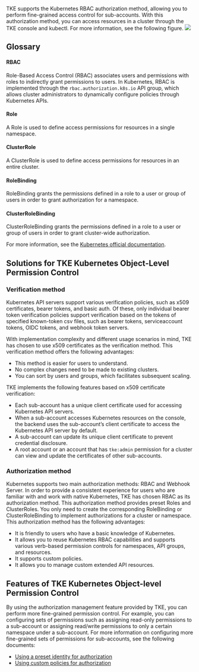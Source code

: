 
TKE supports the Kubernetes RBAC authorization method, allowing you to perform fine-grained access control for sub-accounts. With this authorization method, you can access resources in a cluster through the TKE console and kubectl. For more information, see the following figure.
![](https://main.qcloudimg.com/raw/3bd92966b4b7a5d6ac4e5e0463b0a20a.png)


## Glossary
#### RBAC
Role-Based Access Control (RBAC) associates users and permissions with roles to indirectly grant permissions to users.
In Kubernetes, RBAC is implemented through the `rbac.authorization.k8s.io` API group, which allows cluster administrators to dynamically configure policies through Kubernetes APIs.

#### Role
A Role is used to define access permissions for resources in a single namespace.

#### ClusterRole
A ClusterRole is used to define access permissions for resources in an entire cluster.

#### RoleBinding
RoleBinding grants the permissions defined in a role to a user or group of users in order to grant authorization for a namespace.

#### ClusterRoleBinding
ClusterRoleBinding grants the permissions defined in a role to a user or group of users in order to grant cluster-wide authorization.

For more information, see the [Kubernetes official documentation](https://kubernetes.io/zh/docs/reference/access-authn-authz/rbac/).


## Solutions for TKE Kubernetes Object-Level Permission Control
### Verification method
Kubernetes API servers support various verification policies, such as x509 certificates, bearer tokens, and basic auth. Of these, only individual bearer token verification policies support verification based on the tokens of specified known-token csv files, such as bearer tokens, serviceaccount tokens, OIDC tokens, and webhook token servers.

With implementation complexity and different usage scenarios in mind, TKE has chosen to use x509 certificates as the verification method. This verification method offers the following advantages:
- This method is easier for users to understand.
- No complex changes need to be made to existing clusters.
- You can sort by users and groups, which facilitates subsequent scaling.

TKE implements the following features based on x509 certificate verification:
- Each sub-account has a unique client certificate used for accessing Kubernetes API servers.
- When a sub-account accesses Kubernetes resources on the console, the backend uses the sub-account’s client certificate to access the Kubernetes API server by default.
- A sub-account can update its unique client certificate to prevent credential disclosure.
- A root account or an account that has `tke:admin` permission for a cluster can view and update the certificates of other sub-accounts.

### Authorization method
Kubernetes supports two main authorization methods: RBAC and Webhook Server. In order to provide a consistent experience for users who are familiar with and work with native Kubernetes, TKE has chosen RBAC as its authorization method. This authorization method provides preset Roles and ClusterRoles. You only need to create the corresponding RoleBinding or ClusterRoleBinding to implement authorizations for a cluster or namespace. This authorization method has the following advantages:
- It is friendly to users who have a basic knowledge of Kubernetes.
- It allows you to reuse Kubernetes RBAC capabilities and supports various verb-based permission controls for namespaces, API groups, and resources.
- It supports custom policies.
- It allows you to manage custom extended API resources.


## Features of TKE Kubernetes Object-level Permission Control
By using the authorization management feature provided by TKE, you can perform more fine-grained permission control. For example, you can configuring sets of permissions such as assigning read-only permissions to a sub-account or assigning read/write permissions to only a certain namespace under a sub-account. For more information on configuring more fine-grained sets of permissions for sub-accounts, see the following documents:
- [Using a preset identity for authorization](https://intl.cloud.tencent.com/document/product/457/37368)
- [Using custom policies for authorization](https://intl.cloud.tencent.com/document/product/457/37369)



